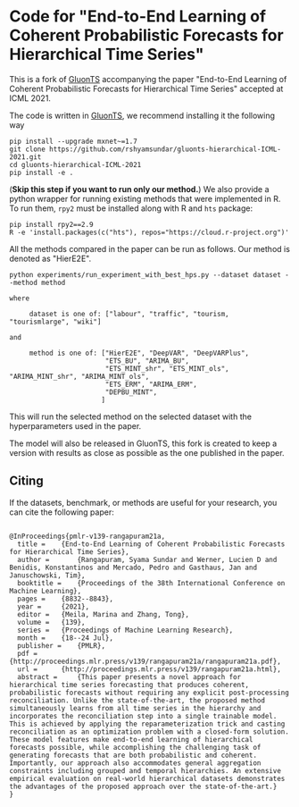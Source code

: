# Code for "End-to-End Learning of Coherent Probabilistic Forecasts for Hierarchical Time Series" 


This is a fork of [GluonTS](https://github.com/awslabs/gluon-ts/tree/master) accompanying the paper 
"End-to-End Learning of Coherent Probabilistic Forecasts for Hierarchical Time Series" accepted at ICML 2021.


The code is written in [GluonTS](https://github.com/awslabs/gluon-ts/tree/master), 
we recommend installing it the following way 

```
pip install --upgrade mxnet~=1.7
git clone https://github.com/rshyamsundar/gluonts-hierarchical-ICML-2021.git
cd gluonts-hierarchical-ICML-2021
pip install -e .
```

(**Skip this step if you want to run only our method.**) We also provide a python wrapper for running existing methods that were implemented in R.
To run them, `rpy2` must be installed along with R and `hts` package: 

```
pip install rpy2==2.9 
R -e 'install.packages(c("hts"), repos="https://cloud.r-project.org")'
``` 

All the methods compared in the paper can be run as follows. Our method is denoted as "HierE2E".

```
python experiments/run_experiment_with_best_hps.py --dataset dataset --method method

where 

     dataset is one of: ["labour", "traffic", "tourism, "tourismlarge", "wiki"]

and 

     method is one of: ["HierE2E", "DeepVAR", "DeepVARPlus", 
                        "ETS_BU", "ARIMA_BU",
                        "ETS_MINT_shr", "ETS_MINT_ols", "ARIMA_MINT_shr", "ARIMA_MINT_ols",
                        "ETS_ERM", "ARIMA_ERM",
                        "DEPBU_MINT", 
                       ]
```

This will run the selected method on the selected dataset with the hyperparameters used in the paper.

The model will also be released in GluonTS, this fork is created to keep a version with results as close as possible as 
the one published in the paper. 

## Citing

If the datasets, benchmark, or methods are useful for your research, you can cite the following paper:

```

@InProceedings{pmlr-v139-rangapuram21a,
  title = 	 {End-to-End Learning of Coherent Probabilistic Forecasts for Hierarchical Time Series},
  author =       {Rangapuram, Syama Sundar and Werner, Lucien D and Benidis, Konstantinos and Mercado, Pedro and Gasthaus, Jan and Januschowski, Tim},
  booktitle = 	 {Proceedings of the 38th International Conference on Machine Learning},
  pages = 	 {8832--8843},
  year = 	 {2021},
  editor = 	 {Meila, Marina and Zhang, Tong},
  volume = 	 {139},
  series = 	 {Proceedings of Machine Learning Research},
  month = 	 {18--24 Jul},
  publisher =    {PMLR},
  pdf = 	 {http://proceedings.mlr.press/v139/rangapuram21a/rangapuram21a.pdf},
  url = 	 {http://proceedings.mlr.press/v139/rangapuram21a.html},
  abstract = 	 {This paper presents a novel approach for hierarchical time series forecasting that produces coherent, probabilistic forecasts without requiring any explicit post-processing reconciliation. Unlike the state-of-the-art, the proposed method simultaneously learns from all time series in the hierarchy and incorporates the reconciliation step into a single trainable model. This is achieved by applying the reparameterization trick and casting reconciliation as an optimization problem with a closed-form solution. These model features make end-to-end learning of hierarchical forecasts possible, while accomplishing the challenging task of generating forecasts that are both probabilistic and coherent. Importantly, our approach also accommodates general aggregation constraints including grouped and temporal hierarchies. An extensive empirical evaluation on real-world hierarchical datasets demonstrates the advantages of the proposed approach over the state-of-the-art.}
}

```
